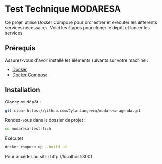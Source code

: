# Test Technique MODARESA

Ce projet utilise Docker Compose pour orchestrer et exécuter les différents services nécessaires. Voici les étapes pour cloner le dépôt et lancer les services.

## Prérequis

Assurez-vous d'avoir installé les éléments suivants sur votre machine :

- [Docker](https://www.docker.com/)
- [Docker Compose](https://docs.docker.com/compose/install/)

## Installation

Clonez ce dépôt :

   ```bash
   git clone https://github.com/DylanLangevin/modaresa-agenda.git
   ```
Rendez-vous dans le dossier du projet :
  ```bash
  cd modaresa-test-tech
  ``` 

Exécutez
```bash
docker compose up --build -d
```

Pour accéder au site : 
http://localhost:3001

